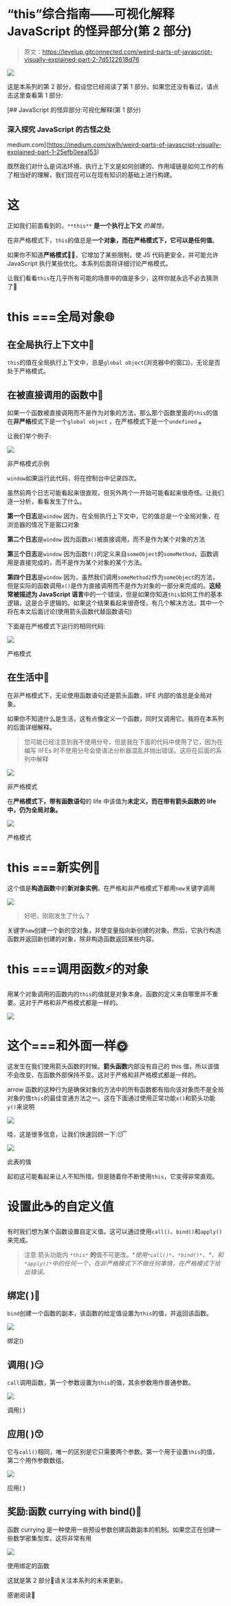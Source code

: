 # “this”综合指南——可视化解释 JavaScript 的怪异部分(第 2 部分)

> 原文：<https://levelup.gitconnected.com/weird-parts-of-javascript-visually-explained-part-2-7d5122618d76>

![](img/20574bed7e151c5ccf295cc6284219d8.png)

这是本系列的第 2 部分，假设您已经阅读了第 1 部分。如果您还没有看过，请点击这里查看第 1 部分:

[](https://medium.com/swlh/weird-parts-of-javascript-visually-explained-part-1-25efb0eea153) [## JavaScript 的怪异部分:可视化解释(第 1 部分)

### 深入探究 JavaScript 的古怪之处

medium.com](https://medium.com/swlh/weird-parts-of-javascript-visually-explained-part-1-25efb0eea153) 

既然我们对什么是词法环境、执行上下文是如何创建的、作用域链是如何工作的有了相当好的理解，我们现在可以在现有知识的基础上进行构建。

# 这

正如我们前面看到的，`**this**` **是一个执行上下文** *的属性。*

在非严格模式下，`this`的值总是**一个对象，**而在严格模式下，它可以是**任何值**。

如果你不知道**严格模式👨‍🔧**，它增加了某些限制，使 JS 代码更安全，并可能允许 JavaScript 执行某些优化。本系列后面将详细讨论严格模式。

让我们看看`this`在几乎所有可能的场景中的值是多少，这样你就永远不必去猜测了💩

# this ===全局对象🌐

## 在全局执行上下文中🌻

`this`的值在全局执行上下文中，总是`global object`(浏览器中的窗口)，无论是否处于严格模式。

## 在被直接调用的函数中🌷

如果一个函数被直接调用而不是作为对象的方法，那么那个函数里面的`this`的值在**非严格**模式下是一个`global object` ，在严格模式下是一个`undefined` **。**

让我们举个例子:

![](img/e7494aa5a3e4593a14e4374e77803847.png)

非严格模式示例

`window`如果运行此代码，将在控制台中记录四次。

虽然前两个日志可能看起来很直观，但另外两个一开始可能看起来很奇怪。让我们逐一分析，看看发生了什么。

**第一个日志**是`window` 因为，在全局执行上下文中，它的值总是一个全局对象，在浏览器的情况下是窗口对象

**第二个日志**是`window` 因为函数`a()`被直接调用，而不是作为某个对象的方法

**第三个日志**是`window` 因为函数`f()`的定义来自`someObject`的`someMethod`，函数调用是直接完成的，而不是作为某个对象的某个方法。

**第四个日志**是`window` 因为，虽然我们调用`someMethod2`作为`someObject`的方法，但是实际的函数调用`x()`是作为直接调用而不是作为对象的一部分来完成的。**这经常被描述为 JavaScript 语言**中的一个错误，但是如果你知道`this`如何工作的基本逻辑，这是合乎逻辑的。如果这个结果看起来很奇怪，有几个解决方法，其中一个将在本文后面讨论(使用箭头函数代替函数语句)

下面是在严格模式下运行的相同代码:

![](img/b8e635856e8bd90974f01856d9b9ac92.png)

严格模式

## 在生活中🌺

在非严格模式下，无论使用函数语句还是箭头函数，IIFE 内部的值总是全局对象。

如果你不知道什么是生活，这有点像定义一个函数，同时又调用它。我将在本系列的后面详细解释。

> 您可能已经注意到我不使用分号，但是我在下面的代码中使用了它，因为在编写 IIFEs 时不使用分号会使语法分析器混乱并抛出错误。这将在后面的系列中解释

![](img/98dc7ee2fefab2b0a9c06b53d1958bf6.png)

非严格模式

在**严格模式下，**带有**函数语句**的 life 中该值为**未定义，**而在带有**箭头函数的 life 中，**仍为**全局对象。**

![](img/92258d753cd0e826af186ada9058d795.png)

严格模式

# this ===新实例🌟

这个值是**构造函数**中的**新对象实例**，在严格和非严格模式下都用`new`关键字调用

![](img/0526509143e7068132db858facbfedd0.png)

> 好吧，刚刚发生了什么？

关键字`new`创建一个新的空对象，并使变量指向新创建的对象。然后，它执行构造函数并返回新创建的对象，除非构造函数返回某些内容。

# this ===调用函数⚡的对象

用某个对象调用的函数内的`this`的值就是对象本身。函数的定义来自哪里并不重要。这对于严格和非严格模式都是一样的。

![](img/0628bd3bf8533dc74c076bcc4b802562.png)

# 这个===和外面一样🌞

这发生在我们使用箭头函数的时候。**箭头函数**内部没有自己的 this 值，所以该值不会改变，在函数外部保持不变。这对于严格和非严格模式都是一样的。

arrow 函数的这种行为是确保对象的方法中的所有函数都有指向该对象而不是全局对象的值`this`的最佳变通方法之一。这在下面通过使用正常功能`x()`和箭头功能`y()`来说明

![](img/8025d1f49068d6f06eb3b282847ee5c1.png)

哇，这是很多信息，让我们快速回顾一下:😴

![](img/1889a78be24b76cb82826728cd8f4430.png)

此表的值

起初这可能看起来让人不知所措，但是随着你不断使用`this`，它变得非常直观。

# 设置此☕的自定义值

有时我们想为某个函数设置自定义值。这可以通过使用`call()`、`bind()`和`apply()`来完成。

> 注意:箭头功能内 `*this*` **的**值不可更改。**使用`*call()*`、`*bind()*`、*、*和`*apply()*`中的任何一个，在非严格模式下不做任何事情，在严格模式下给出错误。**

## 绑定( )🥨

`bind`创建一个函数的副本，该函数的给定值设置为`this`的值，并返回该函数。

![](img/1b5390fe6989a1c651009e7ab76b6ef5.png)

绑定()

## 调用( )😏

`call`调用函数，第一个参数设置为`this`的值，其余参数用作普通参数。

![](img/3f94367879cce97f5ca75461dc79d221.png)

调用( )

## 应用( )😙

它与`call()`相同，唯一的区别是它只需要两个参数。第一个用于设置`this`的值，第二个用作参数数组。

![](img/29bae2d4aba0dc9f9286b91fd51b61dd.png)

应用( )

## 奖励:函数 currying with bind()👏

函数 currying 是一种使用一些预设参数创建函数副本的机制。如果您正在创建一些数学密集型库，这将非常有用

![](img/6e91a0c13cd3421a0ec63c9a6cae4c1b.png)

使用绑定的函数

这就是第 2 部分🤗请关注本系列的未来更新。

感谢阅读👏